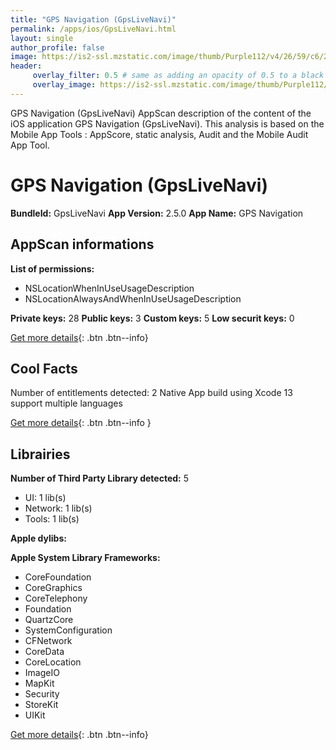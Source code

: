 ```yaml
---
title: "GPS Navigation (GpsLiveNavi)"
permalink: /apps/ios/GpsLiveNavi.html
layout: single
author_profile: false
image: https://is2-ssl.mzstatic.com/image/thumb/Purple112/v4/26/59/c6/2659c6d1-87cd-8769-0340-8fb5573a1f35/AppIcon-1x_U007emarketing-0-5-0-sRGB-85-220.png/512x512bb.jpg
header: 
     overlay_filter: 0.5 # same as adding an opacity of 0.5 to a black background
     overlay_image: https://is2-ssl.mzstatic.com/image/thumb/Purple112/v4/26/59/c6/2659c6d1-87cd-8769-0340-8fb5573a1f35/AppIcon-1x_U007emarketing-0-5-0-sRGB-85-220.png/512x512bb.jpg
---
```

GPS Navigation (GpsLiveNavi) AppScan description of the content of the iOS application GPS Navigation (GpsLiveNavi). This analysis is based on the Mobile App Tools : AppScore, static analysis, Audit and the Mobile Audit App Tool.

# GPS Navigation (GpsLiveNavi)

**BundleId:** GpsLiveNavi
**App Version:** 2.5.0
**App Name:** GPS Navigation


## AppScan informations 

**List of permissions:** 
- NSLocationWhenInUseUsageDescription
- NSLocationAlwaysAndWhenInUseUsageDescription
  
  
**Private keys:** 28
**Public keys:** 3
**Custom keys:** 5
**Low securit keys:** 0
  
[Get more details](/pricing.html){: .btn .btn--info}

## Cool Facts

Number of entitlements detected: 2
Native App
build using Xcode 13
support multiple languages
  
[Get more details](/pricing.html){: .btn .btn--info }

## Librairies 
**Number of Third Party Library detected:** 5
- UI: 1 lib(s)
- Network: 1 lib(s)
- Tools: 1 lib(s)


**Apple dylibs:**


**Apple System Library Frameworks:**
- CoreFoundation
- CoreGraphics
- CoreTelephony
- Foundation
- QuartzCore
- SystemConfiguration
- CFNetwork
- CoreData
- CoreLocation
- ImageIO
- MapKit
- Security
- StoreKit
- UIKit


  
[Get more details](/pricing.html){: .btn .btn--info}

